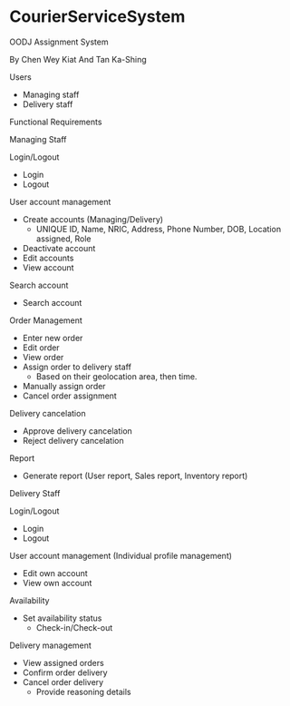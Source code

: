 # CourierServiceSystem
OODJ Assignment System

By Chen Wey Kiat And Tan Ka-Shing


Users
-	Managing staff
-	Delivery staff


Functional Requirements


Managing Staff


Login/Logout
-	Login
-	Logout


User account management
-	Create accounts (Managing/Delivery)
    - UNIQUE ID, Name, NRIC, Address, Phone Number, DOB, Location assigned, Role
-	Deactivate account
-	Edit accounts
-	View account


Search account
-	Search account


Order Management
-	Enter new order
-	Edit order
-	View order
-	Assign order to delivery staff
    - Based on their geolocation area, then time.
-	Manually assign order
-	Cancel order assignment


Delivery cancelation
-	Approve delivery cancelation
-	Reject delivery cancelation


Report
-	Generate report (User report, Sales report, Inventory report)


Delivery Staff


Login/Logout
-	Login
-	Logout


User account management (Individual profile management)
-	Edit own account
-	View own account


Availability
-	Set availability status
    - Check-in/Check-out
    
    
Delivery management
-	View assigned orders
-	Confirm order delivery
-	Cancel order delivery
    - Provide reasoning details
